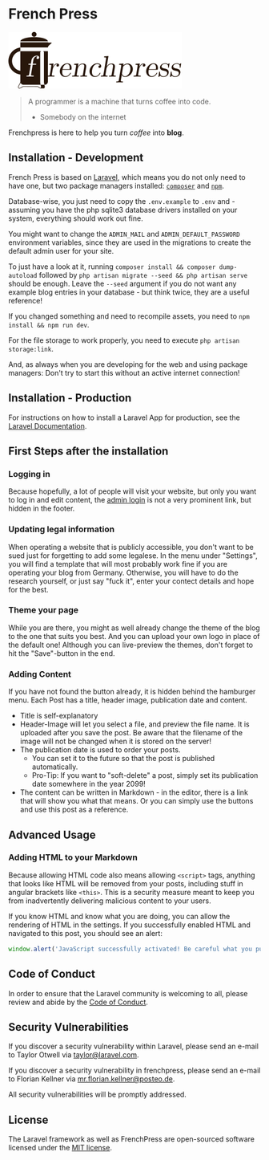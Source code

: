 # French Press

![French Press Logo](storage/app/example_images/logo.svg)


> A programmer is a machine that turns coffee into code.
>   - Somebody on the internet

Frenchpress is here to help you turn _coffee_ into **blog**.


## Installation - Development
French Press is based on [Laravel](https://laravel.com), which means you do not only need to have one, but two package managers installed: [`composer`](https://getcomposer.org) and [`npm`](https://npmjs.org).

Database-wise, you just need to copy the `.env.example` to `.env` and - assuming you have the php sqlite3 database drivers installed on your system, everything should work out fine.

You might want to change the `ADMIN_MAIL` and `ADMIN_DEFAULT_PASSWORD` environment variables, since they are used in the migrations to create the default admin user for your site.

To just have a look at it, running `composer install && composer dump-autoload` followed by `php artisan migrate --seed && php artisan serve` should be enough. Leave the `--seed` argument if you do not want any example blog entries in your database - but think twice, they are a useful reference!

If you changed something and need to recompile assets, you need to `npm install && npm run dev`.

For the file storage to work properly, you need to execute `php artisan storage:link`.

And, as always when you are developing for the web and using package managers: Don't try to start this without an active internet connection!

## Installation - Production

For instructions on how to install a Laravel App for production, see
the [Laravel Documentation](https://laravel.com/docs/8.x/deployment).

## First Steps after the installation

### Logging in

Because hopefully, a lot of people will visit your website, but only you want to log in and edit content, the [admin login](/login) is not a very prominent link, but hidden in the footer.

### Updating legal information

When operating a website that is publicly accessible, you don't want to be sued just for forgetting to add some legalese. In the menu under "Settings", you will find a template that will most probably work fine if you are operating your blog from Germany. Otherwise, you will have to do the research yourself, or just say "fuck it", enter your contect details and hope for the best.

### Theme your page

While you are there, you might as well already change the theme of the blog to the one that suits you best. And you can upload your own logo in place of the default one! Although you can live-preview the themes, don't forget to hit the "Save"-button in the end.

### Adding Content

If you have not found the button already, it is hidden behind the hamburger menu. Each Post has a title, header image, publication date and content.
- Title is self-explanatory
- Header-Image will let you select a file, and preview the file name. It is uploaded after you save the post. Be aware that the filename of the image will not be changed when it is stored on the server!
- The publication date is used to order your posts.
  - You can set it to the future so that the post is published automatically.
  -  Pro-Tip: If you want to "soft-delete" a post, simply set its publication date somewhere in the year 2099!
- The content can be written in Markdown - in the editor, there is a link that will show you what that means. Or you can simply use the buttons and use this post as a reference.

## Advanced Usage

### Adding HTML to your Markdown

Because allowing HTML code also means allowing `<script>` tags, anything that looks like HTML will be removed from your posts, including stuff in angular brackets like `<this>`. This is a security measure meant to keep you from inadvertently delivering malicious content to your users.

If you know HTML and know what you are doing, you can allow the rendering of HTML in the settings. If you successfully enabled HTML and navigated to this post, you should see an alert:

```js
window.alert('JavaScript successfully activated! Be careful what you put in your posts now!');
```

<script>
	window.alert('JavaScript successfully activated! Be careful what you put in your posts now!');
</script>

## Code of Conduct

In order to ensure that the Laravel community is welcoming to all, please review and abide by the [Code of Conduct](https://laravel.com/docs/contributions#code-of-conduct).

## Security Vulnerabilities

If you discover a security vulnerability within Laravel, please send an e-mail to Taylor Otwell via [taylor@laravel.com](mailto:taylor@laravel.com).

If you discover a security vulnerability in frenchpress, please send
an e-mail to Florian Kellner via [mr.florian.kellner@posteo.de](mailto:mr.florian.kellner@posteo.de?subject=FrenchPress%20Security%20Vulnerability&content=Please%20describe).

All security vulnerabilities will be promptly addressed.

## License

The Laravel framework as well as FrenchPress are open-sourced software licensed under the [MIT license](https://opensource.org/licenses/MIT).
